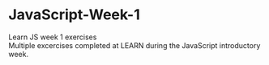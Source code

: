 # JavaScript-Week-1
Learn JS week 1 exercises
</br> Multiple excercises completed at LEARN during the JavaScript introductory week. 
